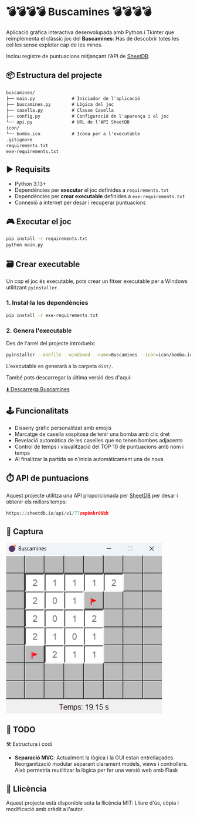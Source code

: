 # 💣💣💣💣 Buscamines 💣💣💣💣

Aplicació gràfica interactiva desenvolupada amb Python i Tkinter que reimplementa el clàssic joc del **Buscamines**:
Has de descobrir totes les cel·les sense explotar cap de les mines.

Inclou registre de puntuacions mitjançant l'API de [SheetDB](https://sheetdb.io).

## 📦 Estructura del projecte

```
buscamines/
├── main.py              # Iniciador de l'aplicació
├── buscamines.py        # Lògica del joc
├── casella.py           # Classe Casella
├── config.py            # Configuració de l'aparença i el joc
└── api.py               # URL de l'API SheetDB
icon/
└── bomba.ico            # Icona per a l'executable
.gitignore
requirements.txt
exe-requirements.txt
```

## ▶️ Requisits

- Python 3.13+
- Dependències per **executar** el joc definides a `requirements.txt`
- Dependències per **crear executable** definides a `exe-requirements.txt`
- Connexió a internet per desar i recuperar puntuacions

## 🎮 Executar el joc

```bash
pip install -r requirements.txt
python main.py
```

## 🗃️ Crear executable

Un cop el joc és executable, pots crear un fitxer executable per a Windows utilitzant `pyinstaller`.

### 1. Instal·la les dependències

```bash
pip install -r exe-requirements.txt
```

### 2. Genera l'executable

Des de l'arrel del projecte introdueix:

```bash
pyinstaller --onefile --windowed --name=Buscamines --icon=icon/bomba.ico --add-data "icon/bomba.ico;icon" buscamines/main.py
```

L'executable es generarà a la carpeta `dist/`.

També pots descarregar la última versió des d'aquí:

[⬇️ Descarrega Buscamines](https://github.com/xbaubes/Buscamines/releases/download/v1.0/Buscamines.exe)

## 🕹️ Funcionalitats

- Disseny gràfic personalitzat amb emojis
- Marcatge de casella sospitosa de tenir una bomba amb clic dret
- Revelació automàtica de les caselles que no tenen bombes adjacents
- Control de temps i visualització del TOP 10 de puntuacions amb nom i temps
- Al finalitzar la partida se n'inicia automàticament una de nova

## ⏱️ API de puntuacions

Aquest projecte utilitza una API proporcionada per [SheetDB](https://sheetdb.io) per desar i obtenir els millors temps:

```python
https://sheetdb.io/api/v1/77zmp0nhr00bh
```

## 📸 Captura

![Captura del joc](GUI.png)

## 🚧 TODO

🛠️ Estructura i codi

- **Separació MVC**: Actualment la lògica i la GUI estan entrellaçades. Reorganització modular separant clarament models, views i controllers. Això permetria reutilitzar la lògica per fer una versió web amb Flask

## 📝 Llicència

Aquest projecte està disponible sota la llicència MIT: Lliure d'ús, còpia i modificació amb crèdit a l'autor.
